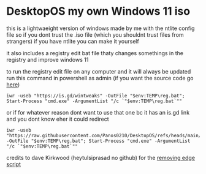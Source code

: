 # DesktopOS my own Windows 11 iso 

this is a lightwaeight version of windows made by me with the ntlite config file so if you dont trust the .iso file (which you shouldnt trust files from strangers) if you have ntlite you can make it yourself

it also includes a registry edit bat file thaty changes somethings in the registry and improve windows 11


to run the registry edit file on any computer and it will always be updated run this command in powershell as admin (if you want the source code go [here](https://raw.githubusercontent.com/Panos0210/DesktopOS/refs/heads/main/All%20Tweaks.bat))
```
iwr -useb "https://is.gd/wintweaks" -OutFile "$env:TEMP\reg.bat"; Start-Process "cmd.exe" -ArgumentList "/c `"$env:TEMP\reg.bat`""
```

or if for whatever reason dont want to use that one bc it has an is.gd link and you dont know eher it could redirect
```
iwr -useb "https://raw.githubusercontent.com/Panos0210/DesktopOS/refs/heads/main/All%20Tweaks.bat" -OutFile "$env:TEMP\reg.bat"; Start-Process "cmd.exe" -ArgumentList "/c `"$env:TEMP\reg.bat`""
```

credits to dave Kirkwood (heytulsiprasad no github) for the [removing edge script](https://gist.github.com/heytulsiprasad/670b7451a1931cfd354c4813c74ac181)
